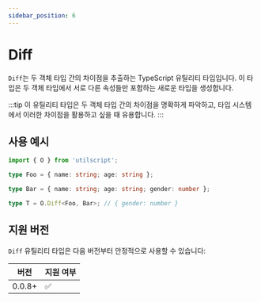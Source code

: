 ```yaml
---
sidebar_position: 6
---
```


# Diff

`Diff`는 두 객체 타입 간의 차이점을 추출하는 TypeScript 유틸리티 타입입니다. 이 타입은 두 객체 타입에서 서로 다른 속성들만 포함하는 새로운 타입을 생성합니다.

:::tip
이 유틸리티 타입은 두 객체 타입 간의 차이점을 명확하게 파악하고, 타입 시스템에서 이러한 차이점을 활용하고 싶을 때 유용합니다.
:::

## 사용 예시

```ts
import { O } from 'utilscript';

type Foo = { name: string; age: string };

type Bar = { name: string; age: string; gender: number };

type T = O.Diff<Foo, Bar>; // { gender: number }
```

## 지원 버전

`Diff` 유틸리티 타입은 다음 버전부터 안정적으로 사용할 수 있습니다:

| 버전   | 지원 여부 |
| ------ | --------- |
| 0.0.8+ | ✅        |

